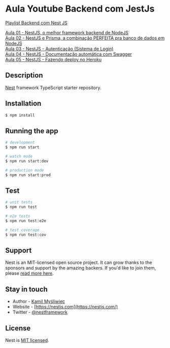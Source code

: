 # Aula Youtube Backend com JestJs
[Playlist Backend com Nest JS](https://www.youtube.com/playlist?list=PLzFYWfRVHp5Lc49RLdfyMJ_a42c2C2MnR)

[Aula 01 - NestJS, o melhor framework backend de NodeJS](https://youtu.be/bAH4nBb1NFc)  
[Aula 02 - NestJS e Prisma, a combinação PERFEITA pra banco de dados em NodeJS](https://youtu.be/8IwUvk6hZaI)  
[Aula 03 - NestJS - Autenticação (Sistema de Login)](https://youtu.be/3z6Cs_PtYc0)  
[Aula 04 - NestJS - Documentação automática com Swagger](https://youtu.be/fshX_252HbU)  
[Aula 05 - NestJS - Fazendo deploy no Heroku](https://youtu.be/ZRNFhpwzN64)



## Description

[Nest](https://github.com/nestjs/nest) framework TypeScript starter repository.

## Installation

```bash
$ npm install
```

## Running the app

```bash
# development
$ npm run start

# watch mode
$ npm run start:dev

# production mode
$ npm run start:prod
```

## Test

```bash
# unit tests
$ npm run test

# e2e tests
$ npm run test:e2e

# test coverage
$ npm run test:cov
```

## Support

Nest is an MIT-licensed open source project. It can grow thanks to the sponsors and support by the amazing backers. If you'd like to join them, please [read more here](https://docs.nestjs.com/support).

## Stay in touch

- Author - [Kamil Myśliwiec](https://kamilmysliwiec.com)
- Website - [https://nestjs.com](https://nestjs.com/)
- Twitter - [@nestframework](https://twitter.com/nestframework)

## License

Nest is [MIT licensed](LICENSE).
